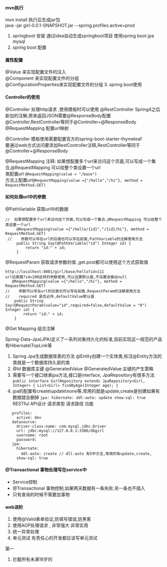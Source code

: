 #### mvn执行
mvn install 执行后生成jar包  
java -jar girl-0.0.1-SNAPSHOT.jar --spring.profiles.active=prod
1. springboot 安装  通过idea自动生成springboot项目
使用spring boot jpa  mysql
2. spring boot 配置
#### 属性配置
@Value 来实现配置文件的注入  
@Component 来实现配置文件的分组  
@ConfigurationProperties来实现配置文件的分组 
3. spring boot使用
#### Controller的使用  

@Controller 处理http请求 ,使用模板时可以使用 
@RestController Spring4之后新加的注解,原来返回JSON需要@ResponseBody配置@Controller,RestController等同于@Controller+@ResponseBody  
@RequestMapping 配置url映射

@Controller 模板使用需要配置官方的spring-boot-starter-thymeleaf  
要通过web方式访问要添加RestController注释,RestController等同于@Controller+@ResponseBody

@RequestMapping 注释:
如果想配置多个url来访问这个页面,可以写成一个集合,@RequestMapping 可以给整个类设置一个url  
类配置url `@RequestMapping(value = "/base")`  
方法上配置url`@RequestMapping(value ={"/hello","/hi"}, method = RequestMethod.GET)` 

#### 如何处理url中的参数
@PathVariable 获取url中的数据  
```
//  如果想配置多个url来访问这个页面,可以写成一个集合,@RequestMapping 可以给整个类设置一个url
     @RequestMapping(value ={"/hello/{id}","/{id}/hi"}, method = RequestMethod.GET)
 //    参数可以写在url的后面也可以写在前面,PathVariable的注解使用方法
     public String Say(@PathVariable("id") Integer id) {
         return "id:" + id;
     }
```
@RequestParam 获取请求参数的值  ,get.post都可以使用这个方式获取值
```
http://localhost:8081/girl/base/hello?id=111
url后面跟?id=100这样的参数使用,可以设置默认值,不设置会输出null
   @RequestMapping(value ={"/hello","/hi"}, method = RequestMethod.GET)
//    参数可以写在url的后面也可以写在前面,RequestParam的注解使用方法
//    required 是否必传,defaultValue默认值
    public String Say(@RequestParam(value="id",required=false,defaultValue = "0") Integer id) {
        return "id:" + id;
    }
```
@Get Mapping 组合注解   

Spring-Data-Jpa(JPA)定义了一系列对象持久化的标准,目前实现这一规范的产品有Hibernate\TopLink等  
1. Spring Jpa生成数据库表的方法 @Entity创建一个实体类,标注@Entity方法的类就是一个数据库持久层的类
2. @Id 数据库主键  @GeneratedValue @GeneratedValue:主键的产生策略
3. 需要写一个接口继承jpa方法,接口是interface, JpaRepository有很多方法 
`public interface GirlRepository extends JpaRepository<Girl, Integer> {
      List<Girl> findByAge(Integer age);
 }`
 4. jpa的配置有create\update\none等,常用的就是update,create是创建如果有数据就会删掉
 `jpa:
      hibernate:
        ddl-auto: update
      show-sql: true`
RESTful APi设计
请求类型 请求路径 功能

```spring:
   profiles:
     active: dev
   datasource:
     driver-class-name: com.mysql.jdbc.Driver
     url: jdbc:mysql://127.0.0.1:3306/dbgirl
     username: root
     password:
   jpa:
     hibernate:
       ddl-auto: create // dll-auto 有5中方法,常用的有update,create,
     show-sql: true
```
#### @Transactional 事物处理写在service中
* Service控制
* @Transactional 事物控制,如果两天数据有一条失败.另一条也不插入
* 只有查询的时候不需要加事物
 
 
 #### web进阶
 1. 使用@Valid表单验证,防填写错误,防黑客
 2. 使用AOP处理请求 , 非常强大 非常实用
 3. 统一异常处理
 4. 单元测试 有责任心的开发都应该写单元测试
 
 第一 
 1. 拦截所有未满18岁的
 